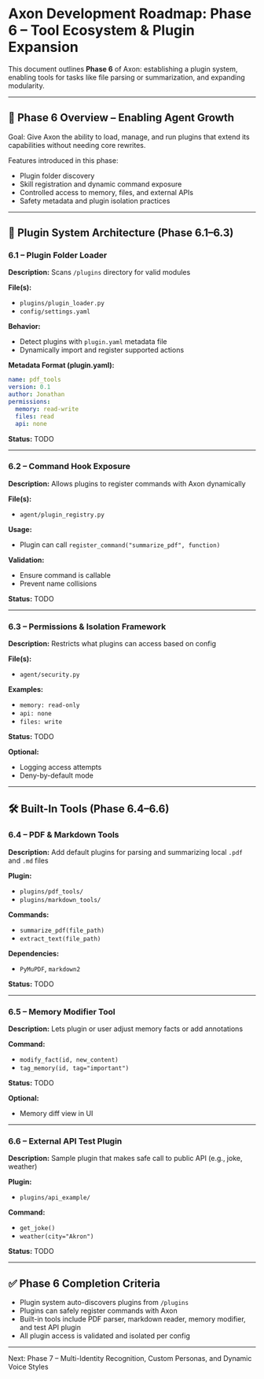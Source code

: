 # Axon Development Roadmap: Phase 6 – Tool Ecosystem & Plugin Expansion

This document outlines **Phase 6** of Axon: establishing a plugin system, enabling tools for tasks like file parsing or summarization, and expanding modularity.

---

## 🧩 Phase 6 Overview – Enabling Agent Growth

Goal: Give Axon the ability to load, manage, and run plugins that extend its capabilities without needing core rewrites.

Features introduced in this phase:

- Plugin folder discovery
- Skill registration and dynamic command exposure
- Controlled access to memory, files, and external APIs
- Safety metadata and plugin isolation practices

---

## 🔌 Plugin System Architecture (Phase 6.1–6.3)

### 6.1 – Plugin Folder Loader

**Description:** Scans `/plugins` directory for valid modules

**File(s):**

- `plugins/plugin_loader.py`
- `config/settings.yaml`

**Behavior:**

- Detect plugins with `plugin.yaml` metadata file
- Dynamically import and register supported actions

**Metadata Format (plugin.yaml):**

```yaml
name: pdf_tools
version: 0.1
author: Jonathan
permissions:
  memory: read-write
  files: read
  api: none
```

**Status:** TODO

---

### 6.2 – Command Hook Exposure

**Description:** Allows plugins to register commands with Axon dynamically

**File(s):**

- `agent/plugin_registry.py`

**Usage:**

- Plugin can call `register_command("summarize_pdf", function)`

**Validation:**

- Ensure command is callable
- Prevent name collisions

**Status:** TODO

---

### 6.3 – Permissions & Isolation Framework

**Description:** Restricts what plugins can access based on config

**File(s):**

- `agent/security.py`

**Examples:**

- `memory: read-only`
- `api: none`
- `files: write`

**Status:** TODO

**Optional:**

- Logging access attempts
- Deny-by-default mode

---

## 🛠 Built-In Tools (Phase 6.4–6.6)

### 6.4 – PDF & Markdown Tools

**Description:** Add default plugins for parsing and summarizing local `.pdf` and `.md` files

**Plugin:**

- `plugins/pdf_tools/`
- `plugins/markdown_tools/`

**Commands:**

- `summarize_pdf(file_path)`
- `extract_text(file_path)`

**Dependencies:**

- `PyMuPDF`, `markdown2`

**Status:** TODO

---

### 6.5 – Memory Modifier Tool

**Description:** Lets plugin or user adjust memory facts or add annotations

**Command:**

- `modify_fact(id, new_content)`
- `tag_memory(id, tag="important")`

**Status:** TODO

**Optional:**

- Memory diff view in UI

---

### 6.6 – External API Test Plugin

**Description:** Sample plugin that makes safe call to public API (e.g., joke, weather)

**Plugin:**

- `plugins/api_example/`

**Command:**

- `get_joke()`
- `weather(city="Akron")`

**Status:** TODO

---

## ✅ Phase 6 Completion Criteria

- Plugin system auto-discovers plugins from `/plugins`
- Plugins can safely register commands with Axon
- Built-in tools include PDF parser, markdown reader, memory modifier, and test API plugin
- All plugin access is validated and isolated per config

---

Next: Phase 7 – Multi-Identity Recognition, Custom Personas, and Dynamic Voice Styles

